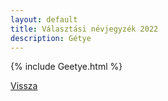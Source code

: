 ```yaml
---
layout: default
title: Választási névjegyzék 2022
description: Gétye
---
```


{% include Geetye.html %}

[Vissza](./)